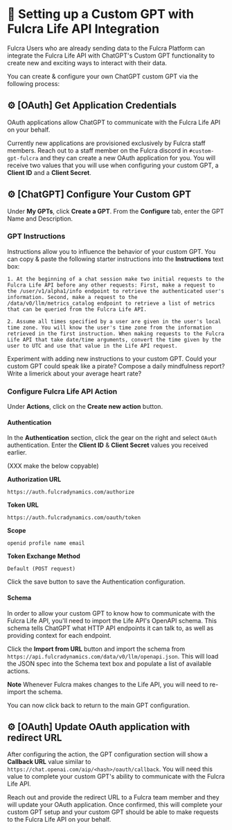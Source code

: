 # 🤖 Setting up a Custom GPT with Fulcra Life API Integration

Fulcra Users who are already sending data to the Fulcra Platform can integrate the Fulcra Life API with ChatGPT's Custom GPT functionality to create new and exciting ways to interact with their data.

You can create & configure your own ChatGPT custom GPT via the following process:

## ⚙️ [OAuth] Get Application Credentials

OAuth applications allow ChatGPT to communicate with the Fulcra Life API on your behalf.

Currently new applications are provisioned exclusively by Fulcra staff members. Reach out to a staff member on the Fulcra discord in `#custom-gpt-fulcra` and they can create a new OAuth application for you. You will receive two values that you will use when configuring your custom GPT, a **Client ID** and a **Client Secret**.

## ⚙️ [ChatGPT] Configure Your Custom GPT

Under **My GPTs**, click **Create a GPT**. From the **Configure** tab, enter the GPT Name and Description.

### GPT Instructions

Instructions allow you to influence the behavior of your custom GPT. You can copy & paste the following starter instructions into the **Instructions** text box:

```
1. At the beginning of a chat session make two initial requests to the Fulcra Life API before any other requests: First, make a request to the /user/v1/alpha1/info endpoint to retrieve the authenticated user's information. Second, make a request to the /data/v0/llm/metrics_catalog endpoint to retrieve a list of metrics that can be queried from the Fulcra Life API.

2. Assume all times specified by a user are given in the user's local time zone. You will know the user's time zone from the information retrieved in the first instruction. When making requests to the Fulcra Life API that take date/time arguments, convert the time given by the user to UTC and use that value in the Life API request.
```

Experiment with adding new instructions to your custom GPT. Could your custom GPT could speak like a pirate? Compose a daily mindfulness report? Write a limerick about your average heart rate?

### Configure Fulcra Life API Action

Under **Actions**, click on the **Create new action** button.

#### Authentication

In the **Authentication** section, click the gear on the right and select `OAuth` authentication. Enter the **Client ID** & **Client Secret** values you received earlier.

(XXX make the below copyable)

**Authorization URL**
```
https://auth.fulcradynamics.com/authorize
```

**Token URL**
```
https://auth.fulcradynamics.com/oauth/token
```

**Scope**
```
openid profile name email
```

**Token Exchange Method**
```
Default (POST request)
```

Click the save button to save the Authentication configuration.

#### Schema

In order to allow your custom GPT to know how to communicate with the Fulcra Life API, you'll need to import the Life API's OpenAPI schema. This schema tells ChatGPT what HTTP API endpoints it can talk to, as well as providing context for each endpoint.

Click the **Import from URL** button and import the schema from `https://api.fulcradynamics.com/data/v0/llm/openapi.json`. This will load the JSON spec into the Schema text box and populate a list of available actions.

**Note** Whenever Fulcra makes changes to the Life API, you will need to re-import the schema.

You can now click back to return to the main GPT configuration.

## ⚙️ [OAuth] Update OAuth application with redirect URL

After configuring the action, the GPT configuration section will show a **Callback URL** value similar to `https://chat.openai.com/aip/<hash>/oauth/callback`. You will need this value to complete your custom GPT's ability to communicate with the Fulcra Life API.

Reach out and provide the redirect URL to a Fulcra team member and they will update your OAuth application. Once confirmed, this will complete your custom GPT setup and your custom GPT should be able to make requests to the Fulcra Life API on your behalf.
